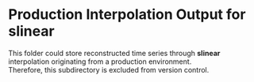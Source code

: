 # Production Interpolation Output for slinear

This folder could store reconstructed time series through **slinear** interpolation originating from a production environment.  
Therefore, this subdirectory is excluded from version control.
